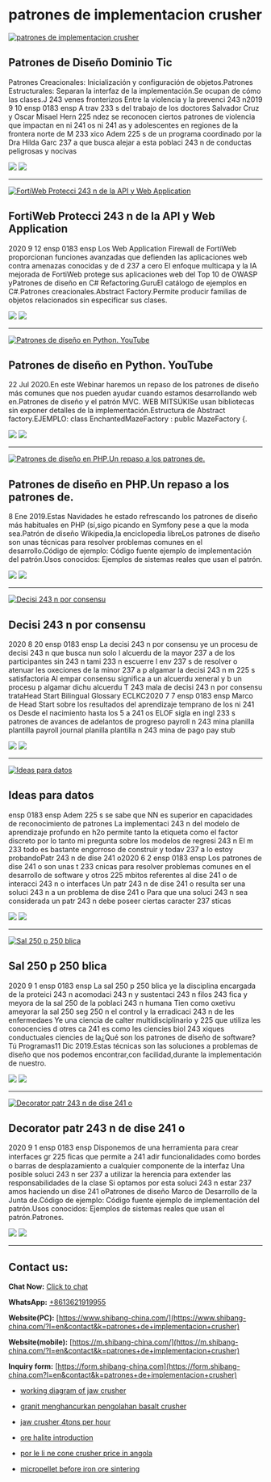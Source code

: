 # patrones de implementacion crusher

<a href="https://swt.shibang-china.com/?l=en&img&k=patrones+de+implementacion+crusher" target="_blank">![patrones de implementacion crusher](http://static.shibang-china.com/all-800x300/1329.jpg)</a>

## Patrones de Diseño Dominio Tic
Patrones Creacionales: Inicialización y configuración de objetos.Patrones Estructurales: Separan la interfaz de la implementación.Se ocupan de cómo las clases.J 243 venes fronterizos Entre la violencia y la prevenci 243 n2019 9 10 ensp 0183 ensp A trav 233 s del trabajo de los doctores Salvador Cruz y Oscar Misael Hern 225 ndez se reconocen ciertos patrones de violencia que impactan en ni 241 os ni 241 as y adolescentes en regiones de la frontera norte de M 233 xico Adem 225 s de un programa coordinado por la Dra Hilda Garc 237 a que busca alejar a esta poblaci 243 n de conductas peligrosas y nocivas


<a href="https://whatsapp.shibangsoft.com/WhatsApp.php" target="_blank" title="WhatsApp">![](http://static.shibang-china.com/icon/whatsapp.png)</a> <a href="https://swt.shibang-china.com/?l=en&icon&k=patrones+de+implementacion+crusher" target="_blank">![](http://static.shibang-china.com/icon/chat-en.png)</a>

---

<a href="https://swt.shibang-china.com/?l=en&img&k=patrones+de+implementacion+crusher" target="_blank">![FortiWeb Protecci 243 n de la API y Web Application](http://static.shibang-china.com/all-800x300/485.jpg)</a>

## FortiWeb Protecci 243 n de la API y Web Application
2020 9 12 ensp 0183 ensp Los Web Application Firewall de FortiWeb proporcionan funciones avanzadas que defienden las aplicaciones web contra amenazas conocidas y de d 237 a cero El enfoque multicapa y la IA mejorada de FortiWeb protege sus aplicaciones web del Top 10 de OWASP yPatrones de diseño en C# Refactoring.GuruEl catálogo de ejemplos en C#.Patrones creacionales.Abstract Factory.Permite producir familias de objetos relacionados sin especificar sus clases.


<a href="https://whatsapp.shibangsoft.com/WhatsApp.php" target="_blank" title="WhatsApp">![](http://static.shibang-china.com/icon/whatsapp.png)</a> <a href="https://swt.shibang-china.com/?l=en&icon&k=patrones+de+implementacion+crusher" target="_blank">![](http://static.shibang-china.com/icon/chat-en.png)</a>

---

<a href="https://swt.shibang-china.com/?l=en&img&k=patrones+de+implementacion+crusher" target="_blank">![Patrones de diseño en Python. YouTube](http://static.shibang-china.com/all-800x300/952.jpg)</a>

## Patrones de diseño en Python. YouTube
22 Jul 2020.En este Webinar haremos un repaso de los patrones de diseño más comunes que nos pueden ayudar cuando estamos desarrollando web en.Patrones de diseño y el patrón MVC. WEB MITSÚKISe usan bibliotecas sin exponer detalles de la implementación.Estructura de Abstract factory.EJEMPLO: class EnchantedMazeFactory : public MazeFactory {.


<a href="https://whatsapp.shibangsoft.com/WhatsApp.php" target="_blank" title="WhatsApp">![](http://static.shibang-china.com/icon/whatsapp.png)</a> <a href="https://swt.shibang-china.com/?l=en&icon&k=patrones+de+implementacion+crusher" target="_blank">![](http://static.shibang-china.com/icon/chat-en.png)</a>

---

<a href="https://swt.shibang-china.com/?l=en&img&k=patrones+de+implementacion+crusher" target="_blank">![Patrones de diseño en PHP.Un repaso a los patrones de.](http://static.shibang-china.com/all-800x300/1258.jpg)</a>

## Patrones de diseño en PHP.Un repaso a los patrones de.
8 Ene 2019.Estas Navidades he estado refrescando los patrones de diseño más habituales en PHP (sí,sigo picando en Symfony pese a que la moda sea.Patrón de diseño Wikipedia,la enciclopedia libreLos patrones de diseño son unas técnicas para resolver problemas comunes en el desarrollo.Código de ejemplo: Código fuente ejemplo de implementación del patrón.Usos conocidos: Ejemplos de sistemas reales que usan el patrón.


<a href="https://whatsapp.shibangsoft.com/WhatsApp.php" target="_blank" title="WhatsApp">![](http://static.shibang-china.com/icon/whatsapp.png)</a> <a href="https://swt.shibang-china.com/?l=en&icon&k=patrones+de+implementacion+crusher" target="_blank">![](http://static.shibang-china.com/icon/chat-en.png)</a>

---

<a href="https://swt.shibang-china.com/?l=en&img&k=patrones+de+implementacion+crusher" target="_blank">![Decisi 243 n por consensu](http://static.shibang-china.com/all-800x300/501.jpg)</a>

## Decisi 243 n por consensu
2020 8 20 ensp 0183 ensp La decisi 243 n por consensu ye un procesu de decisi 243 n que busca nun solo l alcuerdu de la mayor 237 a de los participantes sin 243 n tami 233 n escuerre l env 237 s de resolver o atenuar les oxeciones de la minor 237 a p algamar la decisi 243 n m 225 s satisfactoria Al empar consensu significa a un alcuerdu xeneral y b un procesu p algamar dichu alcuerdu T 243 mala de decisi 243 n por consensu trataHead Start Bilingual Glossary ECLKC2020 7 7 ensp 0183 ensp Marco de Head Start sobre los resultados del aprendizaje temprano de los ni 241 os Desde el nacimiento hasta los 5 a 241 os ELOF sigla en ingl 233 s patrones de avances de adelantos de progreso payroll n 243 mina planilla plantilla payroll journal planilla plantilla n 243 mina de pago pay stub


<a href="https://whatsapp.shibangsoft.com/WhatsApp.php" target="_blank" title="WhatsApp">![](http://static.shibang-china.com/icon/whatsapp.png)</a> <a href="https://swt.shibang-china.com/?l=en&icon&k=patrones+de+implementacion+crusher" target="_blank">![](http://static.shibang-china.com/icon/chat-en.png)</a>

---

<a href="https://swt.shibang-china.com/?l=en&img&k=patrones+de+implementacion+crusher" target="_blank">![Ideas para datos](http://static.shibang-china.com/all-800x300/742.jpg)</a>

## Ideas para datos
ensp 0183 ensp Adem 225 s se sabe que NN es superior en capacidades de reconocimiento de patrones La implementaci 243 n del modelo de aprendizaje profundo en h2o permite tanto la etiqueta como el factor discreto por lo tanto mi pregunta sobre los modelos de regresi 243 n El m 233 todo es bastante engorroso de construir y todav 237 a lo estoy probandoPatr 243 n de dise 241 o2020 6 2 ensp 0183 ensp Los patrones de dise 241 o son unas t 233 cnicas para resolver problemas comunes en el desarrollo de software y otros 225 mbitos referentes al dise 241 o de interacci 243 n o interfaces Un patr 243 n de dise 241 o resulta ser una soluci 243 n a un problema de dise 241 o Para que una soluci 243 n sea considerada un patr 243 n debe poseer ciertas caracter 237 sticas


<a href="https://whatsapp.shibangsoft.com/WhatsApp.php" target="_blank" title="WhatsApp">![](http://static.shibang-china.com/icon/whatsapp.png)</a> <a href="https://swt.shibang-china.com/?l=en&icon&k=patrones+de+implementacion+crusher" target="_blank">![](http://static.shibang-china.com/icon/chat-en.png)</a>

---

<a href="https://swt.shibang-china.com/?l=en&img&k=patrones+de+implementacion+crusher" target="_blank">![Sal 250 p 250 blica](http://static.shibang-china.com/all-800x300/385.jpg)</a>

## Sal 250 p 250 blica
2020 9 1 ensp 0183 ensp La sal 250 p 250 blica ye la disciplina encargada de la proteici 243 n acomodaci 243 n y sustentaci 243 n filos 243 fica y meyora de la sal 250 de la poblaci 243 n humana Tien como oxetivu ameyorar la sal 250 seg 250 n el control y la erradicaci 243 n de les enfermedaes Ye una ciencia de calter multidisciplinario y 225 que utiliza les conocencies d otres ca 241 es como les ciencies biol 243 xiques conductuales ciencies de la¿Qué son los patrones de diseño de software? Tú Programas11 Dic 2019.Estas técnicas son las soluciones a problemas de diseño que nos podemos encontrar,con facilidad,durante la implementación de nuestro.


<a href="https://whatsapp.shibangsoft.com/WhatsApp.php" target="_blank" title="WhatsApp">![](http://static.shibang-china.com/icon/whatsapp.png)</a> <a href="https://swt.shibang-china.com/?l=en&icon&k=patrones+de+implementacion+crusher" target="_blank">![](http://static.shibang-china.com/icon/chat-en.png)</a>

---

<a href="https://swt.shibang-china.com/?l=en&img&k=patrones+de+implementacion+crusher" target="_blank">![Decorator patr 243 n de dise 241 o](http://static.shibang-china.com/all-800x300/284.jpg)</a>

## Decorator patr 243 n de dise 241 o
2020 9 1 ensp 0183 ensp Disponemos de una herramienta para crear interfaces gr 225 ﬁcas que permite a 241 adir funcionalidades como bordes o barras de desplazamiento a cualquier componente de la interfaz Una posible soluci 243 n ser 237 a utilizar la herencia para extender las responsabilidades de la clase Si optamos por esta soluci 243 n estar 237 amos haciendo un dise 241 oPatrones de diseño Marco de Desarrollo de la Junta de.Código de ejemplo: Código fuente ejemplo de implementación del patrón.Usos conocidos: Ejemplos de sistemas reales que usan el patrón.Patrones.


<a href="https://whatsapp.shibangsoft.com/WhatsApp.php" target="_blank" title="WhatsApp">![](http://static.shibang-china.com/icon/whatsapp.png)</a> <a href="https://swt.shibang-china.com/?l=en&icon&k=patrones+de+implementacion+crusher" target="_blank">![](http://static.shibang-china.com/icon/chat-en.png)</a>

---
## Contact us:

**Chat Now:** [Click to chat](https://swt.shibang-china.com?l=en&contact&k=patrones+de+implementacion+crusher)

**WhatsApp:**  [+8613621919955](https://whatsapp.shibangsoft.com/WhatsApp.php)

**Website(PC):** [https://www.shibang-china.com/](https://www.shibang-china.com/?l=en&contact&k=patrones+de+implementacion+crusher)

**Website(mobile):** [https://m.shibang-china.com/](https://m.shibang-china.com/?l=en&contact&k=patrones+de+implementacion+crusher)

**Inquiry form:** [https://form.shibang-china.com](https://form.shibang-china.com?l=en&contact&k=patrones+de+implementacion+crusher)

* [working diagram of jaw crusher](../165/working%20diagram%20of%20jaw%20crusher.md)

* [granit menghancurkan pengolahan basalt crusher](../162/granit%20menghancurkan%20pengolahan%20basalt%20crusher.md)

* [jaw crusher 4tons per hour](../170/jaw%20crusher%204tons%20per%20hour.md)

* [ore halite introduction](../164/ore%20halite%20introduction.md)

* [por le li ne cone crusher price in angola](../161/por%20le%20li%20ne%20cone%20crusher%20price%20in%20angola.md)

* [micropellet before iron ore sintering](../161/micropellet%20before%20iron%20ore%20sintering.md)